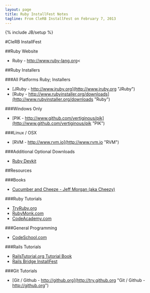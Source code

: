 ```yaml
---
layout: page
title: Ruby InstallFest Notes
tagline: From CleRB InstallFest on February 7, 2013
---
```

{% include JB/setup %}

#CleRB InstallFest

##Ruby Website
- Ruby - http://www.ruby-lang.org<

##Ruby Installers

###All Platforms Ruby; Installers
- [JRuby - http://www.jruby.org](http://www.jruby.org "JRuby")
- [Ruby - http://www.rubyinstaller.org/downloads](http://www.rubyinstaller.org/downloads "Ruby")

###Windows Only
- [PIK - http://www.github.com/vertiginous/pik](http://www.github.com/vertiginous/pik "PIK")

###Linux / OSX
- [RVM - http://www.rvm.io](http://www.rvm.io "RVM")

###Additional Optional Downloads
- [Ruby Devkit](http://www.rubyinstaller.org/add-ons/devkit "Ruby Devkit")

##Resources

###Books
- [Cucumber and Cheeze - Jeff Morgan (aka Cheezy)](https://leanpub.com/cucumber_and_cheese "Cucumber and Cheeze")

###Ruby Tutorials
- [TryRuby.org](http://tryruby.org "TryRuby.org")
- [RubyMonk.com](http://rubymonk.com "RubyMonk.com")
- [CodeAcademy.com](http://www.codecademy.com/tracks/ruby "CodeAcademy.com")

###General Programming
- [CodeSchool.com](http://www.codeschool.com/ "CodeSchool.com")

###Rails Tutorials
- [RailsTutorial.org Tutorial Book](http://ruby.railstutorial.org/ruby-on-rails-tutorial-book "RailsTutorial.org Tutorial Book")
- [Rails Bridge InstallFest](http://installfest.railsbridge.org/installfest/ "Rails Bridge InstallFest")

###Git Tutorials</h4>
- [Git / Github - http://github.org](http://try.github.org "Git / Github - http://github.org")

